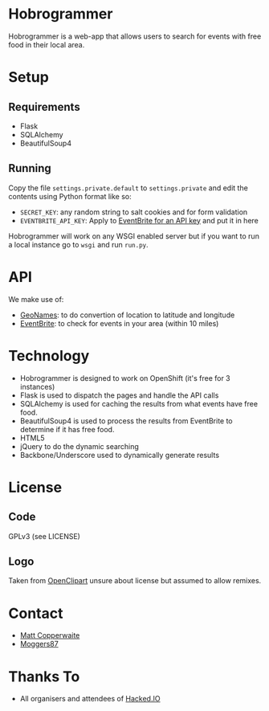 # Hobrogrammer
Hobrogrammer is a web-app that allows users to search for events with free food in their local area.

# Setup
## Requirements
* Flask
* SQLAlchemy
* BeautifulSoup4

## Running
Copy the file `settings.private.default` to `settings.private` and edit the contents using Python format like so:
* `SECRET_KEY`: any random string to salt cookies and for form validation
* `EVENTBRITE_API_KEY`: Apply to [EventBrite for an API key](https://www.eventbrite.com/api/key/) and put it in here

Hobrogrammer will work on any WSGI enabled server but if you want to run a local instance go to `wsgi` and run `run.py`.

# API
We make use of:
* [GeoNames](http://www.geonames.org/): to do convertion of location to latitude and longitude
* [EventBrite](http://developer.eventbrite.com/doc/): to check for events in your area (within 10 miles)

# Technology
* Hobrogrammer is designed to work on OpenShift (it's free for 3 instances)
* Flask is used to dispatch the pages and handle the API calls
* SQLAlchemy is used for caching  the results from what events have free food.
* BeautifulSoup4 is used to process the results from EventBrite to determine if it has free food.
* HTML5
* jQuery to do the dynamic searching
* Backbone/Underscore used to dynamically generate results

# License
## Code
GPLv3 (see LICENSE)

## Logo
Taken from [OpenClipart](http://openclipart.org/detail/8302/baseball-cap-by-gerald_g-8302) unsure about license but assumed to allow remixes.

# Contact
* [Matt Copperwaite](http://twitter.com/mattcopp)
* [Moggers87](http://twitter.com/moggers87)

# Thanks To
* All organisers and attendees of [Hacked.IO](http://hacked.io)

